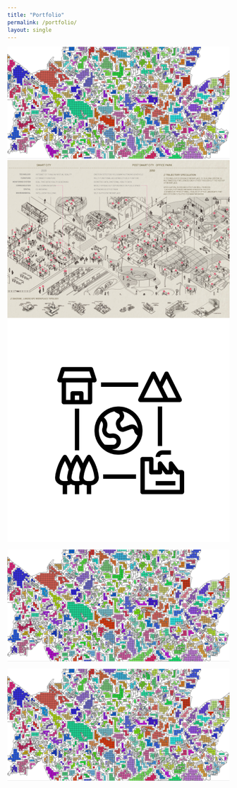 ```yaml
---
title: "Portfolio"
permalink: /portfolio/
layout: single
---
```

![z](https://github.com/w0016/w0016.github.io/blob/master/assets/zoom3.PNG)
![](https://github.com/w0016/w0016.github.io/blob/master/assets/port_sample.jpg)
![b](https://github.com/w0016/w0016.github.io/blob/master/assets/earth.png)


![a](/assets/zoom3.PNG)
<center><img src="/assets/zoom3.PNG" /></center>
